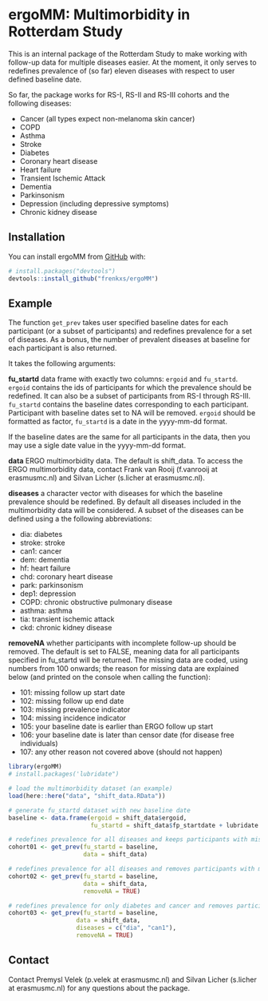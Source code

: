 
<!-- README.md is generated from README.Rmd. Please edit that file -->

# ergoMM: Multimorbidity in Rotterdam Study

This is an internal package of the Rotterdam Study to make working with
follow-up data for multiple diseases easier. At the moment, it only
serves to redefines prevalence of (so far) eleven diseases with respect
to user defined baseline date.

So far, the package works for RS-I, RS-II and RS-III cohorts and the
following diseases:

- Cancer (all types expect non-melanoma skin cancer)
- COPD
- Asthma
- Stroke
- Diabetes
- Coronary heart disease
- Heart failure
- Transient Ischemic Attack
- Dementia
- Parkinsonism
- Depression (including depressive symptoms)
- Chronic kidney disease

## Installation

You can install ergoMM from [GitHub](https://github.com/) with:

``` r
# install.packages("devtools")
devtools::install_github("frenkxs/ergoMM")
```

## Example

The function `get_prev` takes user specified baseline dates for each
participant (or a subset of participants) and redefines prevalence for a
set of diseases. As a bonus, the number of prevalent diseases at
baseline for each participant is also returned.

It takes the following arguments:

**fu_startd** data frame with exactly two columns: `ergoid` and
`fu_startd`. `ergoid` contains the ids of participants for which the
prevalence should be redefined. It can also be a subset of participants
from RS-I through RS-III. `fu_startd` contains the baseline dates
corresponding to each participant. Participant with baseline dates set
to NA will be removed. `ergoid` should be formatted as factor,
`fu_startd` is a date in the yyyy-mm-dd format.

If the baseline dates are the same for all participants in the data,
then you may use a sigle date value in the yyyy-mm-dd format.

**data** ERGO multimorbidity data. The default is shift_data. To access
the ERGO multimorbidity data, contact Frank van Rooij (f.vanrooij at
erasmusmc.nl) and Silvan Licher (s.licher at erasmusmc.nl).

**diseases** a character vector with diseases for which the baseline
prevalence should be redefined. By default all diseases included in the
multimorbidity data will be considered. A subset of the diseases can be
defined using a the following abbreviations:

- dia: diabetes
- stroke: stroke
- can1: cancer
- dem: dementia
- hf: heart failure
- chd: coronary heart disease
- park: parkinsonism
- dep1: depression
- COPD: chronic obstructive pulmonary disease
- asthma: asthma
- tia: transient ischemic attack
- ckd: chronic kidney disease

**removeNA** whether participants with incomplete follow-up should be
removed. The default is set to FALSE, meaning data for all participants
specified in fu_startd will be returned. The missing data are coded,
using numbers from 100 onwards; the reason for missing data are
explained below (and printed on the console when calling the function):

- 101: missing follow up start date
- 102: missing follow up end date
- 103: missing prevalence indicator
- 104: missing incidence indicator
- 105: your baseline date is earlier than ERGO follow up start
- 106: your baseline date is later than censor date (for disease free
  individuals)
- 107: any other reason not covered above (should not happen)

``` r
library(ergoMM)
# install.packages('lubridate")

# load the multimorbidity dataset (an example)
load(here::here("data", "shift_data.RData"))

# generate fu_startd dataset with new baseline date
baseline <- data.frame(ergoid = shift_data$ergoid, 
                       fu_startd = shift_data$fp_startdate + lubridate::dyears(rnorm(nrow(shift_data), 5)))

# redefines prevalence for all diseases and keeps participants with missing data in
cohort01 <- get_prev(fu_startd = baseline, 
                     data = shift_data)

# redefines prevalence for all diseases and removes participants with missing data
cohort02 <- get_prev(fu_startd = baseline, 
                     data = shift_data, 
                     removeNA = TRUE)

# redefines prevalence for only diabetes and cancer and removes participants with missing data
cohort03 <- get_prev(fu_startd = baseline, 
                   data = shift_data, 
                   diseases = c("dia", "can1"),
                   removeNA = TRUE)
```

## Contact

Contact Premysl Velek (p.velek at erasmusmc.nl) and Silvan Licher
(s.licher at erasmusmc.nl) for any questions about the package.
